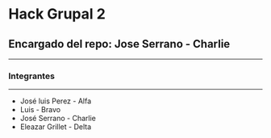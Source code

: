 # Hack Grupal 2
## Encargado del repo: Jose Serrano - Charlie

____
### Integrantes

____
* José luis Perez - Alfa
* Luis - Bravo
* José Serrano - Charlie
* Eleazar Grillet - Delta
